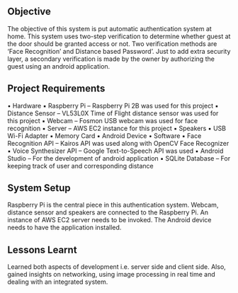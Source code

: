 Objective
--------- 
The objective of this system is put automatic authentication system at home. This system uses two-step verification to determine whether guest at the door should be granted access or not. Two verification methods are ‘Face Recognition’ and Distance based Password’. Just to add extra security layer, a secondary verification is made by the owner by authorizing the guest using an android application.

Project Requirements
--------------------
• Hardware
	▪ Raspberry Pi – Raspberry Pi 2B was used for this project
	▪ Distance Sensor – VL53L0X Time of Flight distance sensor was used for this project
	▪ Webcam – Fosmon USB webcam was used for face recognition
	▪ Server – AWS EC2 instance for this project
	▪ Speakers
	▪ USB Wi-Fi Adapter
	▪ Memory Card
	▪ Android Device
• Software
	▪ Face Recognition API – Kairos API was used along with OpenCV Face Recognizer
	▪ Voice Synthesizer API – Google Text-to-Speech API was used
	▪ Android Studio – For the development of android application
	▪ SQLite Database – For keeping track of user and corresponding distance

System Setup
------------
Raspberry Pi is the central piece in this authentication system. Webcam, distance sensor and speakers are connected to the Raspberry Pi. An instance of AWS EC2 server needs to be invoked. The Android device needs to have the application installed.

Lessons Learnt
--------------
Learned both aspects of development i.e. server side and client side. Also, gained insights on networking, using image processing in real time and dealing with an integrated system.
